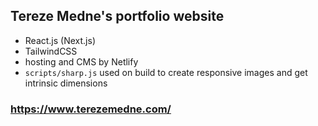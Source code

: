 ## Tereze Medne's portfolio website

- React.js (Next.js)
- TailwindCSS
- hosting and CMS by Netlify
- `scripts/sharp.js` used on build to create responsive images and get intrinsic dimensions


### https://www.terezemedne.com/ 
